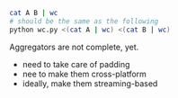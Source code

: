 

```sh
cat A B | wc
# should be the same as the following
python wc.py <(cat A | wc) <(cat B | wc)
```


Aggregators are not complete, yet.

* need to take care of padding
* nee to make them cross-platform
* ideally, make them streaming-based


